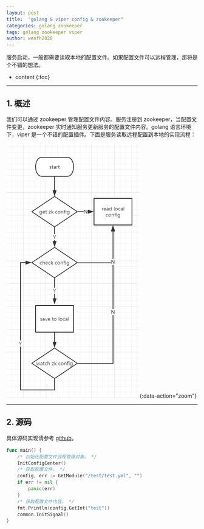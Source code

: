 ```yaml
---
layout: post
title:  "golang & viper config & zookeeper"
categories: golang zookeeper
tags: golang zookeeper viper
author: wenfh2020
---
```


服务启动，一般都需要读取本地的配置文件。如果配置文件可以远程管理，那将是个不错的想法。



* content
{:toc}

---

## 1. 概述

我们可以通过 zookeeper 管理配置文件内容。服务注册到 zookeeper，当配置文件变更，zookeeper 实时通知服务更新服务的配置文件内容。golang 语言环境下，viper 是一个不错的配置插件。下面是服务读取远程配置到本地的实现流程：

![获取远程配置逻辑](/images/2020/2020-09-08-22-49-33.png){:data-action="zoom"}

---

## 2. 源码

具体源码实现请参考 [github](https://github.com/wenfh2020/go-test/tree/master/project/test_zk_viper)。

```go
func main() {
    /* 初始化配置文件远程管理对象。 */
    InitConfigCenter()
    /* 获取配置文件。 */
    config, err := GetModule("/test/test.yml", "")
    if err != nil {
        panic(err)
    }
    /* 获取配置文件内容。 */
    fmt.Println(config.GetInt("test"))
    common.InitSignal()
}
```
